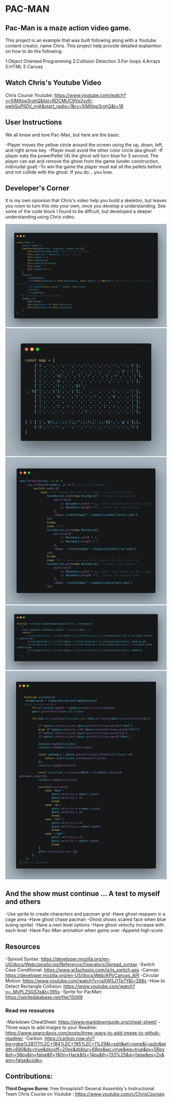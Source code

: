 # **PAC-MAN**

## Pac-Man is a maze action video game. 

This project is an example that was built following along with a Youtube content creator, name Chris. This project help provide detailed explaintion on how to do the following: 


1.Object Oriented Programming 
2.Collision Detection 
3.For loops 
4.Arrays 
5.HTML 5 Canvas


## Watch Chris's Youtube Video 
Chris Course Youtube: https://www.youtube.com/watch?v=5IMXpp3rohQ&list=RDCMUC9Yp2yz6-pwhQuPlIDV_mjA&start_radio=1&rv=5IMXpp3rohQ&t=18

## User Instructions 

We all know and love Pac-Man, but here are the basic.

-Player moves the yellow circle around the screen
using the up, down, left, and right arrow key.
-Player must avoid the other color circle aka ghost!
-If player eats the powerPellet (4) the ghost will turn blue for 5 second. The player can eat and remove the ghost from the game (under construction, indiviudal goal)
-To win the game the player must eat all the pellets before and not collide with the ghost. If you do... you lose. 

## Developer's Corner

It is my own opionion that Chris's video help you build a skeleton, but leaves you room to turn this into your own, once you develop a understanding. See some of the code block I found to be diffcult, but developed a deeper understanding using Chris video. 

![Classes!](images/carbon.png)
![Map!](images/map.png)
![Switch Case to Create Map!](images/switchcase.png)
![Player Collision with Boundaries!](images/collision.png)
![Ghost Collision with player!](images/Ghostcollison.png)



## And the show must continue ... A test to myself and others 

-Use sprite to create characters and pacman grid
-Have ghost respawn in a cage area
-Have ghost chase pacman 
-Ghost shows scared face when blue (using sprite)
-Have a next level options 
-Have ghost velocity increase with each level 
-Have Pac-Man animation when game over 
-Append high score 





## Resources 
-Spread Syntax: https://developer.mozilla.org/en-US/docs/Web/JavaScript/Reference/Operators/Spread_syntax
-Switch Case Conditional: https://www.w3schools.com/js/js_switch.asp
-Canvas: https://developer.mozilla.org/en-US/docs/Web/API/Canvas_API
-Circular Motion: https://www.youtube.com/watch?v=raXW5J1Te7Y&t=288s
-How to Detect Rectangle Collision: https://www.youtube.com/watch?v=_MyPLZSGS3s&t=395s
-Sprite for PacMan: https://spritedatabase.net/file/15069


### Read me resources 
-Markdown CheatSheet: https://www.markdownguide.org/cheat-sheet/
-Three ways to add images to your Readme: https://www.seancdavis.com/posts/three-ways-to-add-image-to-github-readme/
-Carbon: https://carbon.now.sh/?bg=rgba%28171%2C+184%2C+195%2C+1%29&t=seti&wt=none&l=auto&width=680&ds=true&dsyoff=20px&dsblur=68px&wc=true&wa=true&pv=56px&ph=56px&ln=false&fl=1&fm=Hack&fs=14px&lh=133%25&si=false&es=2x&wm=false&code=




## Contributions:

**Third Degree Burns**: free threapists!!
General Assembly's Instructional Team 
Chris Course on Youtube : https://www.youtube.com/c/ChrisCourses





